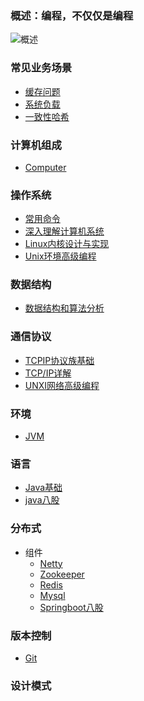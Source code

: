 ### 概述：编程，不仅仅是编程

![](/document/summary/summary.png "概述")

### 常见业务场景
* <a href="./document/problem/cache.md">缓存问题</a>
* <a href="./document/problem/系统负载.md">系统负载</a>
* <a href="./document/problem/一致性哈希.md">一致性哈希</a>

### 计算机组成
* <a href="./document/computer/Computer.md">Computer</a>

### 操作系统
* <a href="./document/system/command.md">常用命令</a>
* <a href="./document/system/">深入理解计算机系统</a>
* <a href="./document/system/">Linux内核设计与实现</a>
* <a href="./document/system/">Unix环境高级编程 </a>
   
### 数据结构
* <a href="./document/datastructures/algorithmAnalysis.md">数据结构和算法分析</a>

### 通信协议
* <a href="./document/communication/TCPIP基础.md">TCPIP协议族基础</a>
* <a href="./document/communication/">TCP/IP详解</a>
* <a href="./document/communication/01-TCPIP基础.md">UNXI网络高级编程</a>

### 环境
* <a href="./document/environment/JVM.md">JVM</a>

### 语言
* [Java基础](https://github.com/wittycat/java/blob/master/README.md)
* <a href="./document/distributed/JavaStereotype.md">java八股</a>


### 分布式
* 组件
    * <a href="./document/distributed/Netty.md">Netty</a>
    * <a href="./document/distributed/Zookeeper.md">Zookeeper</a>
    * <a href="./document/distributed/Redis.md">Redis</a>
    * <a href="./document/distributed/Mysql.md">Mysql</a>
    * <a href="./document/distributed/Springboot.md">Springboot八股</a>

### 版本控制
* <a href="./document/version/Git.md">Git</a>

### 设计模式

<!--

一级：
jvm,netty,shell

二级：
java(算法),mysql

1.java8
2.mycat or share jdbc (移位操作)
3.nio ->netty

场景：
问题：
解决：
不足：

-->



